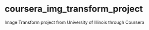 # coursera_img_transform_project
 Image Transform project from University of Illinois through Coursera
